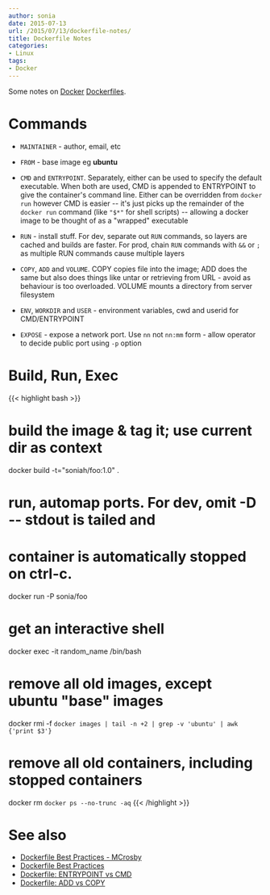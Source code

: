 ```yaml
---
author: sonia
date: 2015-07-13
url: /2015/07/13/dockerfile-notes/
title: Dockerfile Notes
categories:
- Linux
tags:
- Docker
---
```


Some notes on [Docker](https://www.docker.com/)
[Dockerfiles](https://docs.docker.com/reference/builder/).

<!--more-->

# Commands

* ```MAINTAINER``` - author, email, etc

* ```FROM``` - base image eg __ubuntu__

* ```CMD``` and ```ENTRYPOINT```. Separately, either can be used to
  specify the default executable. When both are used, CMD is appended to
  ENTRYPOINT to give the container's command line.  Either can be
  overridden from ```docker run``` however CMD is easier -- it's just
  picks up the remainder of the ```docker run``` command (like
  ```"$*"``` for shell scripts) -- allowing a docker image to be thought
  of as a "wrapped" executable

* ```RUN``` - install stuff. For dev, separate out ```RUN``` commands,
  so layers are cached and builds are faster. For prod, chain ```RUN```
  commands with ```&&``` or ```;``` as multiple RUN commands cause
  multiple layers

* ```COPY```, ```ADD``` and ```VOLUME```. COPY copies file into the
  image; ADD does the same but also does things like untar or retrieving
  from URL - avoid as behaviour is too overloaded. VOLUME mounts a
  directory from server filesystem

* ```ENV```, ```WORKDIR``` and ```USER``` - environment variables, cwd
  and userid for CMD/ENTRYPOINT

* ```EXPOSE``` - expose a network port. Use ```nn``` not ```nn:mm```
  form - allow operator to decide public port using ```-p``` option

# Build, Run, Exec

{{< highlight bash >}}
# build the image & tag it; use current dir as context
docker build -t="soniah/foo:1.0" .
# run, automap ports. For dev, omit -D -- stdout is tailed and
# container is automatically stopped on ctrl-c.
docker run -P sonia/foo
# get an interactive shell
docker exec -it random_name /bin/bash
# remove all old images, except ubuntu "base" images
docker rmi -f `docker images | tail -n +2 | grep -v 'ubuntu' | awk {'print $3'}`
# remove all old containers, including stopped containers
docker rm `docker ps --no-trunc -aq`
{{< /highlight >}}

# See also

* [Dockerfile Best Practices - MCrosby](http://crosbymichael.com/dockerfile-best-practices.html)
* [Dockerfile Best Practices](https://docs.docker.com/articles/dockerfile_best-practices/)
* [Dockerfile: ENTRYPOINT vs CMD](http://www.centurylinklabs.com/dockerfile-entrypoint-vs-cmd/)
* [Dockerfile: ADD vs COPY](http://www.centurylinklabs.com/dockerfile-add-vs-copy/)
